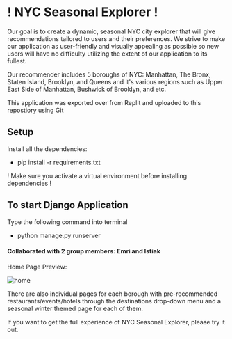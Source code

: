 # ! NYC Seasonal Explorer !

Our goal is to create a dynamic, seasonal NYC city explorer that will give recommendations tailored to users and their preferences. We strive to make our application as user-friendly and visually appealing as possible so new users will have no difficulty utilizing the extent of our application to its fullest.

Our recommender includes 5 boroughs of NYC: Manhattan, The Bronx, Staten Island, Brooklyn, and Queens and it's various regions such as Upper East Side of Manhattan, Bushwick of Brooklyn, and etc.

This application was exported over from Replit and uploaded to this repostiory using Git

## Setup
Install all the dependencies:
- pip install -r requirements.txt

! Make sure you activate a virtual environment before installing dependencies !

## To start Django Application

Type the following command into terminal 

- python manage.py runserver 

#### Collaborated with 2 group members: Emri and Istiak

Home Page Preview:

![home](https://github.com/darrencodes0/NYC-Seasonal-Explorer/assets/126924973/4406e813-00b8-48c7-ac65-9088291b41ed)

There are also individual pages for each borough with pre-recommended restaurants/events/hotels through the destinations drop-down menu and a seasonal winter themed page for each of them.

If you want to get the full experience of NYC Seasonal Explorer, please try it out.

